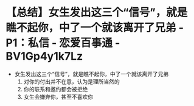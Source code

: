 # 【总结】女生发出这三个“信号”，就是瞧不起你，中了一个就该离开了兄弟 - P1：私信 - 恋爱百事通 - BV1Gp4y1k7Lz

-   女生发出这三个“信号”，就是瞧不起你，中了一个就该离开了兄弟
    1.  对你的付出并不在意，认为是理所当然的
    2.  你的联系和邀约都会被拒绝
    3.  女生会嫌弃你，甚至不喜欢你